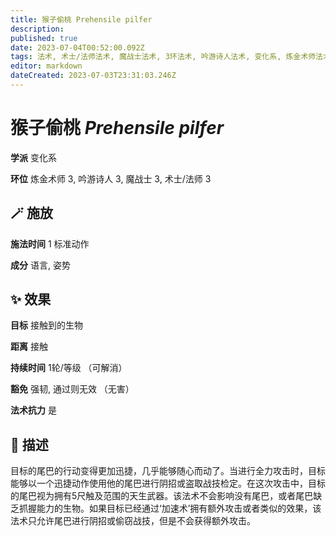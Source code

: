 ```yaml
---
title: 猴子偷桃 Prehensile pilfer
description: 
published: true
date: 2023-07-04T00:52:00.092Z
tags: 法术, 术士/法师法术, 魔战士法术, 3环法术, 吟游诗人法术, 变化系, 炼金术师法术
editor: markdown
dateCreated: 2023-07-03T23:31:03.246Z
---
```


# **猴子偷桃** *Prehensile pilfer*

**学派** 变化系 

**环位** 炼金术师 3, 吟游诗人 3, 魔战士 3, 术士/法师 3

## 🪄 施放

**施法时间** 1 标准动作

**成分** 语言, 姿势

## ✨ 效果 

**目标** 接触到的生物 

**距离** 接触  

**持续时间** 1轮/等级 （可解消） 

**豁免** 强韧, 通过则无效 （无害）

**法术抗力** 是

## 📖 描述

目标的尾巴的行动变得更加迅捷，几乎能够随心而动了。当进行全力攻击时，目标能够以一个迅捷动作使用他的尾巴进行阴招或盗取战技检定。在这次攻击中，目标的尾巴视为拥有5尺触及范围的天生武器。该法术不会影响没有尾巴，或者尾巴缺乏抓握能力的生物。如果目标已经通过‘加速术’拥有额外攻击或者类似的效果，该法术只允许尾巴进行阴招或偷窃战技，但是不会获得额外攻击。
    